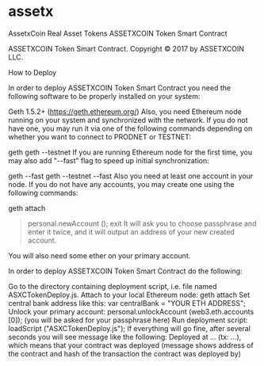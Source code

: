 # assetx
AssetxCoin Real Asset Tokens
ASSETXCOIN Token Smart Contract

ASSETXCOIN Token Smart Contract. Copyright © 2017 by ASSETXCOIN LLC.

How to Deploy

In order to deploy ASSETXCOIN Token Smart Contract you need the following software to be properly installed on your system:

Geth 1.5.2+ (https://geth.ethereum.org/)
Also, you need Ethereum node running on your system and synchronized with the network. If you do not have one, you may run it via one of the following commands depending on whether you want to connect to PRODNET or TESTNET:

geth
geth --testnet
If you are running Ethereum node for the first time, you may also add "--fast" flag to speed up initial synchronization:

geth --fast
geth --testnet --fast
Also you need at least one account in your node. If you do not have any accounts, you may create one using the following commands:

geth attach
> personal.newAccount ();
> exit
It will ask you to choose passphrase and enter it twice, and it will output an address of your new created account.

You will also need some ether on your primary account.

In order to deploy ASSETXCOIN Token Smart Contract do the following:

Go to the directory containing deployment script, i.e. file named ASXCTokenDeploy.js.
Attach to your local Ethereum node: geth attach
Set central bank address like this: var centralBank = "YOUR ETH ADDRESS";
Unlock your primary account: personal.unlockAccount (web3.eth.accounts [0]); (you will be asked for your passphrase here)
Run deployment script: loadScript ("ASXCTokenDeploy.js");
If everything will go fine, after several seconds you will see message like the following: Deployed at ... (tx: ...), which means that your contract was deployed (message shows address of the contract and hash of the transaction the contract was deployed by)
